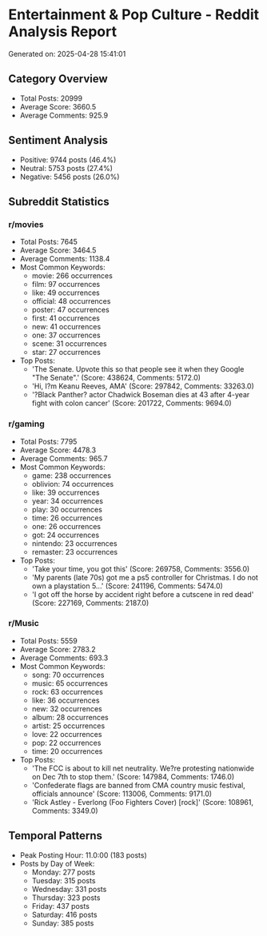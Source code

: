 # Entertainment & Pop Culture - Reddit Analysis Report

Generated on: 2025-04-28 15:41:01

## Category Overview
- Total Posts: 20999
- Average Score: 3660.5
- Average Comments: 925.9

## Sentiment Analysis
- Positive: 9744 posts (46.4%)
- Neutral: 5753 posts (27.4%)
- Negative: 5456 posts (26.0%)

## Subreddit Statistics

### r/movies
- Total Posts: 7645
- Average Score: 3464.5
- Average Comments: 1138.4
- Most Common Keywords:
  - movie: 266 occurrences
  - film: 97 occurrences
  - like: 49 occurrences
  - official: 48 occurrences
  - poster: 47 occurrences
  - first: 41 occurrences
  - new: 41 occurrences
  - one: 37 occurrences
  - scene: 31 occurrences
  - star: 27 occurrences
- Top Posts:
  - 'The Senate. Upvote this so that people see it when they Google "The Senate".' (Score: 438624, Comments: 5172.0)
  - 'Hi, I?m Keanu Reeves, AMA' (Score: 297842, Comments: 33263.0)
  - '?Black Panther? actor Chadwick Boseman dies at 43 after 4-year fight with colon cancer' (Score: 201722, Comments: 9694.0)

### r/gaming
- Total Posts: 7795
- Average Score: 4478.3
- Average Comments: 965.7
- Most Common Keywords:
  - game: 238 occurrences
  - oblivion: 74 occurrences
  - like: 39 occurrences
  - year: 34 occurrences
  - play: 30 occurrences
  - time: 26 occurrences
  - one: 26 occurrences
  - got: 24 occurrences
  - nintendo: 23 occurrences
  - remaster: 23 occurrences
- Top Posts:
  - 'Take your time, you got this' (Score: 269758, Comments: 3556.0)
  - 'My parents (late 70s) got me a ps5 controller for Christmas. I do not own a playstation 5...' (Score: 241196, Comments: 5474.0)
  - 'I got off the horse by accident right before a cutscene in red dead' (Score: 227169, Comments: 2187.0)

### r/Music
- Total Posts: 5559
- Average Score: 2783.2
- Average Comments: 693.3
- Most Common Keywords:
  - song: 70 occurrences
  - music: 65 occurrences
  - rock: 63 occurrences
  - like: 36 occurrences
  - new: 32 occurrences
  - album: 28 occurrences
  - artist: 25 occurrences
  - love: 22 occurrences
  - pop: 22 occurrences
  - time: 20 occurrences
- Top Posts:
  - 'The FCC is about to kill net neutrality. We?re protesting nationwide on Dec 7th to stop them.' (Score: 147984, Comments: 1746.0)
  - 'Confederate flags are banned from CMA country music festival, officials announce' (Score: 113006, Comments: 9171.0)
  - 'Rick Astley - Everlong (Foo Fighters Cover) [rock]' (Score: 108961, Comments: 3349.0)

## Temporal Patterns
- Peak Posting Hour: 11.0:00 (183 posts)
- Posts by Day of Week:
  - Monday: 277 posts
  - Tuesday: 315 posts
  - Wednesday: 331 posts
  - Thursday: 323 posts
  - Friday: 437 posts
  - Saturday: 416 posts
  - Sunday: 385 posts